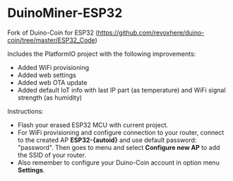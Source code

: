 # DuinoMiner-ESP32

Fork of Duino-Coin for ESP32 (https://github.com/revoxhere/duino-coin/tree/master/ESP32_Code)

Includes the PlatformIO project with the following improvements:
+ Added WiFi provisioning
+ Added web settings
+ Added web OTA update
+ Added default IoT info with last IP part (as temperature) and WiFi signal strength (as humidity)

Instructions:
+ Flash your erased ESP32 MCU with current project.
+ For WiFi provisioning and configure connection to your router, connect to the created AP **ESP32-{autoid}** and use default password: "password". Then goes to menu and select **Configure new AP** to add the SSID of your router.
+ Also remember to configure your Duino-Coin account in option menu **Settings**.
